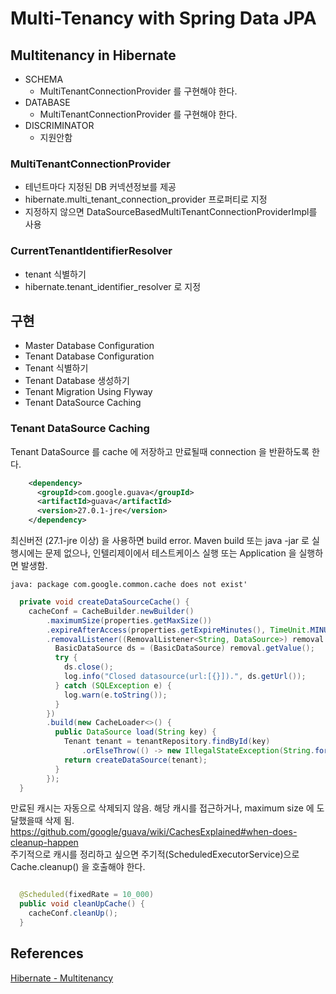 Multi-Tenancy with Spring Data JPA
==================================

## Multitenancy in Hibernate
* SCHEMA
  - MultiTenantConnectionProvider 를 구현해야 한다.
* DATABASE
  - MultiTenantConnectionProvider 를 구현해야 한다.
* DISCRIMINATOR
  - 지원안함

### MultiTenantConnectionProvider
- 테넌트마다 지정된 DB 커넥션정보를 제공
- hibernate.multi_tenant_connection_provider 프로퍼티로 지정
- 지정하지 않으면 DataSourceBasedMultiTenantConnectionProviderImpl를 사용

### CurrentTenantIdentifierResolver
- tenant 식별하기
- hibernate.tenant_identifier_resolver 로 지정

## 구현
- Master Database Configuration
- Tenant Database Configuration
- Tenant 식별하기
- Tenant Database 생성하기
- Tenant Migration Using Flyway
- Tenant DataSource Caching

### Tenant DataSource Caching
Tenant DataSource 를 cache 에 저장하고 만료될때 connection 을 반환하도록 한다.
```xml
    <dependency>
      <groupId>com.google.guava</groupId>
      <artifactId>guava</artifactId>
      <version>27.0.1-jre</version>
    </dependency>
```
최신버전 (27.1-jre 이상) 을 사용하면 build error. Maven build 또는 java -jar 로 실행시에는 문제 없으나, 인텔리제이에서 테스트케이스 실행 또는 Application 을 실행하면 발생함.
```
java: package com.google.common.cache does not exist'
```

```java
  private void createDataSourceCache() {
    cacheConf = CacheBuilder.newBuilder()
        .maximumSize(properties.getMaxSize())
        .expireAfterAccess(properties.getExpireMinutes(), TimeUnit.MINUTES)
        .removalListener((RemovalListener<String, DataSource>) removal -> {
          BasicDataSource ds = (BasicDataSource) removal.getValue();
          try {
            ds.close();
            log.info("Closed datasource(url:[{}]).", ds.getUrl());
          } catch (SQLException e) {
            log.warn(e.toString());
          }
        })
        .build(new CacheLoader<>() {
          public DataSource load(String key) {
            Tenant tenant = tenantRepository.findById(key)
                .orElseThrow(() -> new IllegalStateException(String.format("Tenant not exists. id([%s])", key)));
            return createDataSource(tenant);
          }
        });
  }
```

만료된 캐시는 자동으로 삭제되지 않음. 해당 캐시를 접근하거나, maximum size 에 도달했을때 삭제 됨.  
https://github.com/google/guava/wiki/CachesExplained#when-does-cleanup-happen  
주기적으로 캐시를 정리하고 싶으면 주기적(ScheduledExecutorService)으로 Cache.cleanup() 을 호출해야 한다.  
```java

  @Scheduled(fixedRate = 10_000)
  public void cleanUpCache() {
    cacheConf.cleanUp();
  }

```

## References
[Hibernate - Multitenancy](https://docs.jboss.org/hibernate/orm/current/userguide/html_single/Hibernate_User_Guide.html#multitenacy)  

